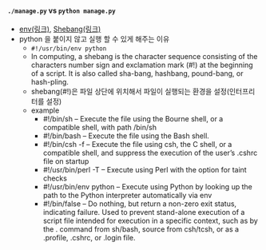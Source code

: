 
#### ```./manage.py```  vs  ```python manage.py```  
- [env(링크)](https://en.wikipedia.org/wiki/Env), [Shebang(링크)](https://en.wikipedia.org/wiki/Shebang_(Unix))
- python 을 붙이지 않고 실행 할 수 있게 해주는 이유  
  - ```#!/usr/bin/env python```
  - In computing, a shebang is the character sequence consisting of the characters number sign and exclamation mark (#!) at the beginning of a script. It is also called sha-bang, hashbang, pound-bang, or hash-pling.
  - shebang(#!)은 파일 상단에 위치해서 파일이 실행되는 환경을 설정(인터프리터를 설정)  
  - example
    - #!/bin/sh – Execute the file using the Bourne shell, or a compatible shell, with path /bin/sh  
    - #!/bin/bash – Execute the file using the Bash shell.  
    - #!/bin/csh -f – Execute the file using csh, the C shell, or a compatible shell, and suppress the execution of the user’s .cshrc file on startup  
    - #!/usr/bin/perl -T – Execute using Perl with the option for taint checks  
    - #!/usr/bin/env python – Execute using Python by looking up the path to the Python interpreter automatically via env  
    - #!/bin/false – Do nothing, but return a non-zero exit status, indicating failure. Used to prevent stand-alone execution of a script file intended for execution in a specific context, such as by the . command from sh/bash, source from csh/tcsh, or as a .profile, .cshrc, or .login file.
